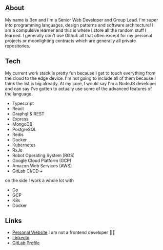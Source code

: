 ## About

My name is Ben and I'm a Senior Web Developer and Group Lead. I'm super into programming languages, design patterns and software architecture! I am a compulsive learner and this is where I store all the random stuff I learned. I generally don't use Github all that often except for my personal projects or moonlighting contracts which are generally all private repositories.

## Tech

My current work stack is pretty fun because I get to touch everything from the cloud to the edge device. I'm not going to include all of them because I think the list is big already. At my core, I would say I'm a NodeJS developer and can say I've gotten to actually use some of the advanced features of the language.

- Typescript
- React
- Graphql & REST
- Express
- MongoDB
- PostgreSQL
- Redis
- Docker
- Kubernetes
- RxJs
- Robot Operating System (ROS)
- Google Cloud Platform (GCP)
- Amazon Web Services (AWS)
- GitLab CI/CD +

on the side I work a whole lot with
- Go
- GCP
- K8s
- Docker

## Links

- [Personal Website](https://www.ben-hodge.com) I am not a frontend developer 👨‍🎨
- [LinkedIn](https://www.linkedin.com/in/benjamin-a-hodge/)
- [GitLab Profile](https://gitlab.com/benhodge_plusone)
